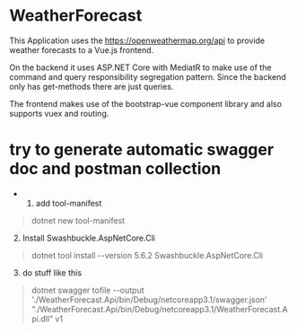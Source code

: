 # WeatherForecast

This Application uses the https://openweathermap.org/api to provide weather forecasts to a Vue.js frontend.

On the backend it uses ASP.NET Core with MediatR to make use of the command and query responsibility segregation pattern. 
Since the backend only has get-methods there are just queries.

The frontend makes use of the bootstrap-vue component library and also supports vuex and routing.


# try to generate automatic swagger doc and postman collection
- 1. add tool-manifest
> dotnet new tool-manifest

2. Install Swashbuckle.AspNetCore.Cli
> dotnet tool install --version 5.6.2 Swashbuckle.AspNetCore.Cli

3. do stuff like this 
> dotnet swagger tofile --output './WeatherForecast.Api/bin/Debug/netcoreapp3.1/swagger.json' "./WeatherForecast.Api/bin/Debug/netcoreapp3.1/WeatherForecast.Api.dll" v1